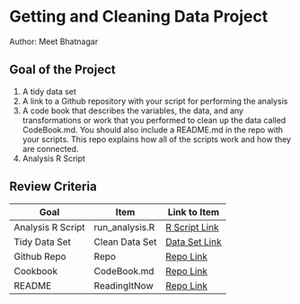 # Getting and Cleaning Data Project
Author: Meet Bhatnagar <br />

## Goal of the Project
1. A tidy data set 
2. A link to a Github repository with your script for performing the analysis 
3. A code book that describes the variables, the data, and any transformations or work that you performed to clean up the data called CodeBook.md. You should also include a README.md in the repo with your scripts. This repo explains how all of the scripts work and how they are connected.
4. Analysis R Script

## Review Criteria

Goal | Item | Link to Item
--- | --- | ---
Analysis R Script |  run_analysis.R |  [R Script Link](https://github.com/MeetDarkPow/Getting-and-Cleaning-Data-Course-Project/blob/master/run_analysis.R)
Tidy Data Set |  Clean Data Set |  [Data Set Link](https://github.com/mGalarnyk/datasciencecoursera/blob/master/3_Getting_and_Cleaning_Data/data/tidyData.txt "tidyData.txt")
Github Repo | Repo |  [Repo Link](https://github.com/MeetDarkPow/Getting-and-Cleaning-Data-Course-Project)
Cookbook | CodeBook.md |  [Repo Link](https://github.com/MeetDarkPow/Getting-and-Cleaning-Data-Course-Project/blob/master/CodeBook.md)
README | ReadingItNow |  [Repo Link](https://github.com/MeetDarkPow/Getting-and-Cleaning-Data-Course-Project/blob/master/README.md)
